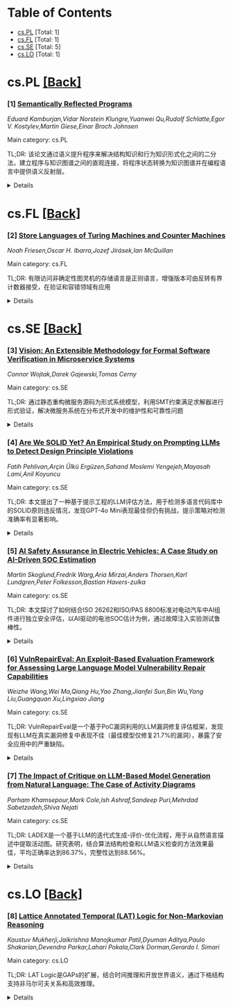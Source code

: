 <div id=toc></div>

# Table of Contents

- [cs.PL](#cs.PL) [Total: 1]
- [cs.FL](#cs.FL) [Total: 1]
- [cs.SE](#cs.SE) [Total: 5]
- [cs.LO](#cs.LO) [Total: 1]


<div id='cs.PL'></div>

# cs.PL [[Back]](#toc)

### [1] [Semantically Reflected Programs](https://arxiv.org/abs/2509.03318)
*Eduard Kamburjan,Vidar Norstein Klungre,Yuanwei Qu,Rudolf Schlatte,Egor V. Kostylev,Martin Giese,Einar Broch Johnsen*

Main category: cs.PL

TL;DR: 该论文通过语义提升程序来解决结构知识和行为知识形式化之间的二分法，建立程序与知识图谱之间的直观连接，将程序状态转换为知识图谱并在编程语言中提供语义反射层。


<details>
  <summary>Details</summary>
Motivation: 知识图谱和本体论能有效表示系统的个体和通用知识，而编程语言专注于描述系统演化，两者之间存在形式化方法的二分法。论文旨在通过语义提升来弥合这一差距。

Method: 引入面向对象编程语言的语义提升技术，将执行程序的状态转换为知识图谱，并在编程语言内部提供语义反射层。基于小型编程语言SMOL进行形式化，包括操作语义、类型正确性和运行时程序查询的虚拟化。

Result: 开发了语义提升和语义反射的形式化框架，通过地质建模案例研究展示了技术的应用，并提供了开源的语言实现。

Conclusion: 语义提升和语义反射技术成功连接了程序执行和知识表示，使程序员能够在程序中利用应用领域的知识，为解决结构-行为知识二分法提供了有效方案。

Abstract: This paper addresses the dichotomy between the formalization of structural
and the formalization of behavioral knowledge by means of semantically lifted
programs, which explore an intuitive connection between programs and knowledge
graphs. While knowledge graphs and ontologies are eminently useful to represent
formal knowledge about a system's individuals and universals, programming
languages are designed to describe the system's evolution. To address this
dichotomy, we introduce a semantic lifting of the program states of an
executing program into a knowledge graph, for an object-oriented programming
language. The resulting graph is exposed as a semantic reflection layer within
the programming language, allowing programmers to leverage knowledge of the
application domain in their programs. In this paper, we formalize semantic
lifting and semantic reflection for a small programming language, SMOL, explain
the operational aspects of the language, and consider type correctness and
virtualisation for runtime program queries through the semantic reflection
layer. We illustrate semantic lifting and semantic reflection through a case
study of geological modelling and discuss different applications of the
technique. The language implementation is open source and available online.

</details>


<div id='cs.FL'></div>

# cs.FL [[Back]](#toc)

### [2] [Store Languages of Turing Machines and Counter Machines](https://arxiv.org/abs/2509.02828)
*Noah Friesen,Oscar H. Ibarra,Jozef Jirásek,Ian McQuillan*

Main category: cs.FL

TL;DR: 有限访问非确定性图灵机的存储语言是正则语言，增强版本可由反转有界计数器接受，在验证和容错领域有应用


<details>
  <summary>Details</summary>
Motivation: 研究有限访问图灵机及其扩展模型的存储语言性质，探索其在形式验证、容错系统和语言理论中的应用价值

Method: 分析一类特殊的图灵机模型——单向非确定性有限访问图灵机(fvNTM)，证明其存储语言的正则性，并扩展到带反转有界计数器的增强版本

Result: 证明了所有fvNTM的存储语言都是正则语言；增强版fvNTM的存储语言可由仅含反转有界计数器的机器接受；给出了在验证、容错和右商问题中的应用

Conclusion: 有限访问条件保证了存储语言的正则性，这一结果为复杂系统验证提供了新的理论工具，并揭示了存储语言与机器计算能力之间的深刻联系

Abstract: The store language of an automaton is the set of store configurations (state
and store contents, but not the input) that can appear as an intermediate step
in an accepting computation. A one-way nondeterministic finite-visit Turing
machine (fvNTM) is a Turing machine with a one-way read-only input tape, and a
single worktape, where there is some number $k$ such that in every accepting
computation, each worktape cell is visited at most $k$ times. We show that the
store language of every fvNTM is a regular language. Furthermore, we show that
the store language of every fvNTM augmented by reversal-bounded counters can be
accepted by a machine with only reversal-bounded counters and no worktape.
Several applications are given to problems in the areas of verification and
fault tolerance, and to the study of right quotients. We also continue the
investigation of the store languages of one-way and two-way machine models
where we present some conditions under which their store languages are
recursive or non-recursive.

</details>


<div id='cs.SE'></div>

# cs.SE [[Back]](#toc)

### [3] [Vision: An Extensible Methodology for Formal Software Verification in Microservice Systems](https://arxiv.org/abs/2509.02860)
*Connor Wojtak,Darek Gajewski,Tomas Cerny*

Main category: cs.SE

TL;DR: 通过静态重构微服务源码为形式系统模型，利用SMT约束满足求解器进行形式验证，解决微服务系统在分布式开发中的维护性和可靠性问题


<details>
  <summary>Details</summary>
Motivation: 微服务系统在分布式开发和持续集成中容易出现沟通不良和实现不兼容问题，影响系统维护性和可靠性

Method: 静态重构微服务源码为形式系统模型，生成SMT约束集合进行形式验证，支持多种跨切关注点

Result: 提出了一种可扩展的方法论，能够验证系统架构关注点，并考虑安全策略等其他关注点

Conclusion: 该方法论通过形式化验证有效解决微服务系统的维护性和可靠性挑战，为未来扩展和评估基础了方向

Abstract: Microservice systems are becoming increasingly adopted due to their
scalability, decentralized development, and support for continuous integration
and delivery (CI/CD). However, this decentralized development by separate teams
and continuous evolution can introduce miscommunication and incompatible
implementations, undermining system maintainability and reliability across
aspects from security policy to system architecture. We propose a novel
methodology that statically reconstructs microservice source code into a formal
system model. From this model, a Satisfiability Modulo Theories (SMT)
constraint set can be derived, enabling formal verification. Our methodology is
extensible, supporting software verification across multiple cross-cutting
concerns. We focus on applying the methodology to verify the system
architecture concern, presenting formal reasoning to validate the methodology's
correctness and applicability for this concern. Additional concerns such as
security policy implementation are considered. Future directions are
established to extend and evaluate the methodology.

</details>


### [4] [Are We SOLID Yet? An Empirical Study on Prompting LLMs to Detect Design Principle Violations](https://arxiv.org/abs/2509.03093)
*Fatih Pehlivan,Arçin Ülkü Ergüzen,Sahand Moslemi Yengejeh,Mayasah Lami,Anil Koyuncu*

Main category: cs.SE

TL;DR: 本文提出了一种基于提示工程的LLM评估方法，用于检测多语言代码库中的SOLID原则违反情况，发现GPT-4o Mini表现最佳但仍有挑战，提示策略对检测准确率有显著影响。


<details>
  <summary>Details</summary>
Motivation: 传统静态分析方法难以检测语义设计缺陷（如SOLID原则违反），现有解决方案通常只关注单个原则或特定语言，缺乏跨所有五个原则和多语言代码库的检测能力。

Method: 构建包含240个手动验证代码示例的新基准数据集，测试四种不同的提示策略（零样本、少样本、思维链等），评估四种领先LLM模型在检测五个SOLID原则违反方面的能力。

Result: GPT-4o Mini明显优于其他模型，但在DIP等挑战性原则方面仍有困难；提示策略对准确率有显著影响，但没有单一最佳策略；检测准确率受语言特性和代码复杂度影响较大。

Conclusion: 有效的AI驱动设计分析需要根据具体设计上下文匹配合适的模型和提示策略，而非单一最佳模型，展示了LLM通过AI辅助代码分析支持可维护性的潜力。

Abstract: Traditional static analysis methods struggle to detect semantic design flaws,
such as violations of the SOLID principles, which require a strong
understanding of object-oriented design patterns and principles. Existing
solutions typically focus on individual SOLID principles or specific
programming languages, leaving a gap in the ability to detect violations across
all five principles in multi-language codebases. This paper presents a new
approach: a methodology that leverages tailored prompt engineering to assess
LLMs on their ability to detect SOLID violations across multiple languages. We
present a benchmark of four leading LLMs-CodeLlama, DeepSeekCoder, QwenCoder,
and GPT-4o Mini-on their ability to detect violations of all five SOLID
principles. For this evaluation, we construct a new benchmark dataset of 240
manually validated code examples. Using this dataset, we test four distinct
prompt strategies inspired by established zero-shot, few-shot, and
chain-of-thought techniques to systematically measure their impact on detection
accuracy. Our emerging results reveal a stark hierarchy among models, with
GPT-4o Mini decisively outperforming others, yet even struggles with
challenging principles like DIP. Crucially, we show that prompt strategy has a
dramatic impact, but no single strategy is universally best; for instance, a
deliberative ENSEMBLE prompt excels at OCP detection while a hint-based EXAMPLE
prompt is superior for DIP violations. Across all experiments, detection
accuracy is heavily influenced by language characteristics and degrades sharply
with increasing code complexity. These initial findings demonstrate that
effective, AI-driven design analysis requires not a single best model, but a
tailored approach that matches the right model and prompt to the specific
design context, highlighting the potential of LLMs to support maintainability
through AI-assisted code analysis.

</details>


### [5] [AI Safety Assurance in Electric Vehicles: A Case Study on AI-Driven SOC Estimation](https://arxiv.org/abs/2509.03270)
*Martin Skoglund,Fredrik Warg,Aria Mirzai,Anders Thorsen,Karl Lundgren,Peter Folkesson,Bastian Havers-zulka*

Main category: cs.SE

TL;DR: 本文探讨了如何结合ISO 26262和ISO/PAS 8800标准对电动汽车中AI组件进行独立安全评估，以AI驱动的电池SOC估计为例，通过故障注入实验测试鲁棒性。


<details>
  <summary>Details</summary>
Motivation: 电动汽车中AI技术的应用给功能安全保证带来新挑战，传统评估方法无法有效评估AI功能，需要发展新的标准和实践方法。

Method: 结合ISO 26262和ISO/PAS 8800标准，采用故障注入实验方法，系统性地引入扰动传感器输入来评估AI组件的鲁棒性。

Result: 识别了扩展评估方法中独立评估的关键特征，成功对AI驱动的电池SOC估计组件进行了鲁棒性测试。

Conclusion: 通过整合现有功能安全标准和新发布的AI安全标准，可以建立有效的AI组件独立评估框架，为电动汽车AI功能的安全保证提供可行方案。

Abstract: Integrating Artificial Intelligence (AI) technology in electric vehicles (EV)
introduces unique challenges for safety assurance, particularly within the
framework of ISO 26262, which governs functional safety in the automotive
domain. Traditional assessment methodologies are not geared toward evaluating
AI-based functions and require evolving standards and practices. This paper
explores how an independent assessment of an AI component in an EV can be
achieved when combining ISO 26262 with the recently released ISO/PAS 8800,
whose scope is AI safety for road vehicles. The AI-driven State of Charge (SOC)
battery estimation exemplifies the process. Key features relevant to the
independent assessment of this extended evaluation approach are identified. As
part of the evaluation, robustness testing of the AI component is conducted
using fault injection experiments, wherein perturbed sensor inputs are
systematically introduced to assess the component's resilience to input
variance.

</details>


### [6] [VulnRepairEval: An Exploit-Based Evaluation Framework for Assessing Large Language Model Vulnerability Repair Capabilities](https://arxiv.org/abs/2509.03331)
*Weizhe Wang,Wei Ma,Qiang Hu,Yao Zhang,Jianfei Sun,Bin Wu,Yang Liu,Guangquan Xu,Lingxiao Jiang*

Main category: cs.SE

TL;DR: VulnRepairEval是一个基于PoC漏洞利用的LLM漏洞修复评估框架，发现现有LLM在真实漏洞修复中表现不佳（最佳模型仅修复21.7%的漏洞），暴露了安全应用中的严重缺陷。


<details>
  <summary>Details</summary>
Motivation: 现有漏洞修复数据集主要依赖表面验证而非基于漏洞利用的验证，导致在安全敏感应用中高估了LLM的性能表现。

Method: 构建了包含23个Python CVE真实漏洞实例的基准测试集，使用容器化评估管道进行可重现的差分评估，要求修复成功后原始漏洞利用必须失效。

Result: 评估12个流行LLM发现性能显著不足，最佳模型仅成功修复5/23个实例（21.7%）。失败分析显示主要问题是不精确的漏洞识别和包含语法/语义错误的补丁。

Conclusion: 提出了严格的实用评估框架，强调需要真实反映现实世界漏洞利用场景的评估协议，现有LLM在漏洞修复方面仍有重大挑战。

Abstract: The adoption of Large Language Models (LLMs) for automated software
vulnerability patching has shown promising outcomes on carefully curated
evaluation sets. Nevertheless, existing datasets predominantly rely on
superficial validation methods rather than exploit-based verification, leading
to overestimated performance in security-sensitive applications. This paper
introduces VulnRepairEval, an evaluation framework anchored in functional
Proof-of-Concept (PoC) exploits. Our framework delivers a comprehensive,
containerized evaluation pipeline that enables reproducible differential
assessment, where repair success requires the original exploit to fail
execution against the modified code. The benchmark construction involved
extensive data curation: we processed over 400 CVEs and approximately 2,500
potential sources to extract a collection of authentic vulnerability instances
(23 Python CVEs) amenable to automated testing with working PoCs. Through
VulnRepairEval, we conduct a comprehensive evaluation of 12 popular LLMs and
observe a significant performance deficit: even the top-performing model
successfully addresses merely 5/23 instances (about 21.7%), exposing critical
weaknesses in security-focused applications. Our failure analysis reveals that
most unsuccessful attempts stem from imprecise vulnerability identification and
patches containing syntactic or semantic errors. Enhanced prompting strategies
and multi-agent approaches yield minimal improvements, with overall
effectiveness remaining largely unaffected. This work contributes a stringent,
practical evaluation framework for LLM-driven vulnerability remediation and
underscores the necessity for assessment protocols that authentically reflect
real-world exploitation scenarios.

</details>


### [7] [The Impact of Critique on LLM-Based Model Generation from Natural Language: The Case of Activity Diagrams](https://arxiv.org/abs/2509.03463)
*Parham Khamsepour,Mark Cole,Ish Ashraf,Sandeep Puri,Mehrdad Sabetzadeh,Shiva Nejati*

Main category: cs.SE

TL;DR: LADEX是一个基于LLM的迭代式生成-评价-优化流程，用于从自然语言描述中提取活动图。研究表明，结合算法结构检查和LLM语义检查的方法效果最佳，平均正确率达到86.37%，完整性达到88.56%。


<details>
  <summary>Details</summary>
Motivation: 解决从自然语言描述自动生成模型时的两个关键问题：结构正确性（符合格式规则）和语义对齐性（准确反映源文本意图）。现有方法需要改进生成质量。

Method: 提出LADEX管道，使用LLM驱动的critique-refine循环。结构检查可通过算法或LLM执行，语义对齐检查始终由LLM执行。设计了五个消融变体来研究不同组件的影响。

Result: 实验表明：1）critique-refine循环相比单次生成显著改善质量；2）算法结构检查比纯LLM检查平均提高正确率17.81%和完整性13.24%；3）结合算法结构检查和LLM语义检查的方法效果最佳。

Conclusion: LADEX证明了迭代优化流程的有效性，算法和LLM结合的混合方法在活动图生成任务中表现最优，平均只需不到5次LLM调用即可获得高质量结果。

Abstract: Large Language Models (LLMs) show strong potential for automating the
generation of models from natural-language descriptions. A common approach is
an iterative generate-critique-refine loop, where candidate models are
produced, evaluated, and updated based on detected issues. This process needs
to address: (1) structural correctness - compliance with well-formedness rules
- and (2) semantic alignment - accurate reflection of the intended meaning in
the source text. We present LADEX (LLM-based Activity Diagram Extractor), a
pipeline for deriving activity diagrams from natural-language process
descriptions using an LLM-driven critique-refine process. Structural checks in
LADEX can be performed either algorithmically or by an LLM, while alignment
checks are always performed by an LLM. We design five ablated variants of LADEX
to study: (i) the impact of the critique-refine loop itself, (ii) the role of
LLM-based semantic checks, and (iii) the comparative effectiveness of
algorithmic versus LLM-based structural checks.
  To evaluate LADEX, we compare the generated activity diagrams with
expert-created ground truths using trace-based operational semantics. This
enables automated measurement of correctness and completeness. Experiments on
two datasets indicate that: (1) the critique-refine loop improves structural
validity, correctness, and completeness compared to single-pass generation; (2)
algorithmic structural checks eliminate inconsistencies that LLM-based checks
fail to detect, improving correctness by an average of 17.81% and completeness
by 13.24% over LLM-only checks; and (3) combining algorithmic structural checks
with LLM-based semantic checks, implemented using the reasoning-focused O4
Mini, achieves the best overall performance - yielding average correctness of
up to 86.37% and average completeness of up to 88.56% - while requiring fewer
than five LLM calls on average.

</details>


<div id='cs.LO'></div>

# cs.LO [[Back]](#toc)

### [8] [Lattice Annotated Temporal (LAT) Logic for Non-Markovian Reasoning](https://arxiv.org/abs/2509.02958)
*Kaustuv Mukherji,Jaikrishna Manojkumar Patil,Dyuman Aditya,Paulo Shakarian,Devendra Parkar,Lahari Pokala,Clark Dorman,Gerardo I. Simari*

Main category: cs.LO

TL;DR: LAT Logic是GAPs的扩展，结合时间推理和开放世界语义，通过下格结构支持非马尔可夫关系和高效推理。


<details>
  <summary>Details</summary>
Motivation: 为了解决动态不确定环境中开放世界时间推理的需求，结合高效演绎过程和时间逻辑编程。

Method: 扩展GAPs，引入时间推理和下格注释结构，支持Skolem化过程实现高效接地，提供模块化设计和机器级优化。

Result: 在多智能体模拟和知识图谱任务中实现3个数量级加速和5个数量级内存减少，在强化学习环境中实现3个数量级更快模拟和26%胜率提升。

Conclusion: LAT Logic作为统一可扩展框架，在动态不确定环境中具有强大的开放世界时间推理潜力。

Abstract: We introduce Lattice Annotated Temporal (LAT) Logic, an extension of
Generalized Annotated Logic Programs (GAPs) that incorporates temporal
reasoning and supports open-world semantics through the use of a lower lattice
structure. This logic combines an efficient deduction process with temporal
logic programming to support non-Markovian relationships and open-world
reasoning capabilities. The open-world aspect, a by-product of the use of the
lower-lattice annotation structure, allows for efficient grounding through a
Skolemization process, even in domains with infinite or highly diverse
constants.
  We provide a suite of theoretical results that bound the computational
complexity of the grounding process, in addition to showing that many of the
results on GAPs (using an upper lattice) still hold with the lower lattice and
temporal extensions (though different proof techniques are required). Our
open-source implementation, PyReason, features modular design, machine-level
optimizations, and direct integration with reinforcement learning environments.
Empirical evaluations across multi-agent simulations and knowledge graph tasks
demonstrate up to three orders of magnitude speedup and up to five orders of
magnitude memory reduction while maintaining or improving task performance.
Additionally, we evaluate LAT Logic's value in reinforcement learning
environments as a non-Markovian simulator, achieving up to three orders of
magnitude faster simulation with improved agent performance, including a 26%
increase in win rate due to capturing richer temporal dependencies. These
results highlight LAT Logic's potential as a unified, extensible framework for
open-world temporal reasoning in dynamic and uncertain environments. Our
implementation is available at: pyreason.syracuse.edu.

</details>
